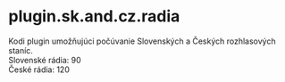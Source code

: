 # plugin.sk.and.cz.radia
Kodi plugin umožňujúci počúvanie Slovenských a Českých rozhlasových staníc.<br>
Slovenské rádia: 90<br>
České rádia: 120

